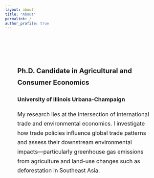 ```yaml
---
layout: about
title: "About"
permalink: /
author_profile: true
---
```


<style>
  .custom-home-wrapper {
    display: flex;
    align-items: center;
    justify-content: flex-start;
    flex-direction: row;
    flex-wrap: wrap;
    padding-top: 20px;
  }

  .custom-intro {
    flex: 1 1 60%;
    padding-left: 40px;
    padding-right: 20px;
    padding-top: 80px;
    max-width: 700px;
    font-size: 18px;
    line-height: 1.7;
    text-align: left;
  }

  .custom-intro h3 {
    margin-top: 0;
    font-weight: 700;
    font-size: 22px;
  }

  .custom-intro p {
    margin-top: 10px;
  }

  @media (max-width: 768px) {
    .custom-home-wrapper {
      flex-direction: column;
      align-items: flex-start;
    }

    .custom-intro {
      padding-left: 0;
      padding-top: 20px;
    }
  }
</style>

<div class="custom-home-wrapper">
  <div class="custom-intro">
    <h3>Ph.D. Candidate in Agricultural and Consumer Economics</h3>
    <p><strong>University of Illinois Urbana-Champaign</strong></p>
    <p>
      My research lies at the intersection of international trade and environmental economics.
      I investigate how trade policies influence global trade patterns and assess their downstream
      environmental impacts—particularly greenhouse gas emissions from agriculture and land-use
      changes such as deforestation in Southeast Asia.
    </p>
  </div>
</div>
